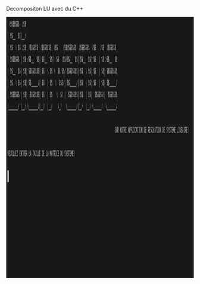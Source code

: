 Decompositon LU avec du C++


<img src="https://github.com/mathias-kinninkpo/lu-decomposition/blob/main/imgs/lu-decomposition.png" width="700" height="700">
